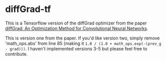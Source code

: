 # diffGrad-tf

This is a Tensorflow version of the diffGrad optimizer from the paper [diffGrad: An Optimization Method for 
Convolutional Neural Networks](https://arxiv.org/abs/1909.11015).

This is version one from the paper. If you'd like version two, simply remove 'math_ops.abs' from line 85 (making it
`1.0 / (1.0 + math_ops.exp(-(prev_g - grad)))`. I haven't implemented versions 3-5 but please feel free to contribute.